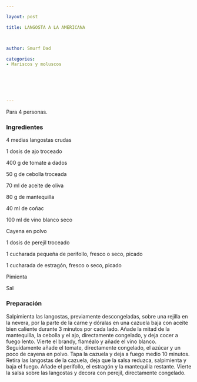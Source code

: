 ```yaml
---

layout: post

title: LANGOSTA A LA AMERICANA



author: Smurf Dad

categories:
- Mariscos y moluscos






---
```


Para 4 personas.

<h3>Ingredientes</h3>

4 medias langostas crudas

1 dosis de ajo troceado

400 g de tomate a dados

50 g de cebolla troceada

70 ml de aceite de oliva

80 g de mantequilla

40 ml de coñac

100 ml de vino blanco seco

Cayena en polvo

1 dosis de perejil troceado

1 cucharada pequeña de perifollo, fresco o seco, picado

1 cucharada de estragón, fresco o seco, picado

Pimienta

Sal

<h3>Preparación</h3>

Salpimienta las langostas, previamente descongeladas, sobre una rejilla en la nevera, por la parte de la carne y dóralas en una cazuela baja con aceite bien caliente durante 3 minutos por cada lado. Añade la mitad de la mantequilla, la cebolla y el ajo, directamente congelado, y deja cocer a fuego lento. Vierte el brandy, flaméalo y añade el vino blanco. Seguidamente añade el tomate, directamente congelado, el azúcar y un poco de cayena en polvo. Tapa la cazuela y deja a fuego medio 10 minutos. Retira las langostas de la cazuela, deja que la salsa reduzca, salpimienta y baja el fuego. Añade el perifollo, el estragón y la mantequilla restante. Vierte la salsa sobre las langostas y decora con perejil, directamente congelado.